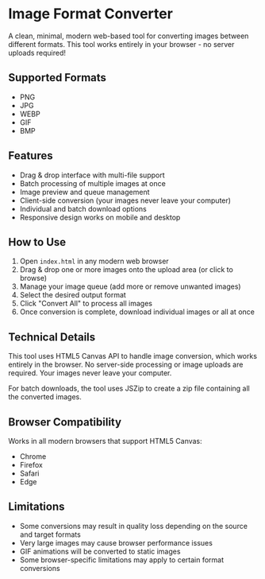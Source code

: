# Image Format Converter

A clean, minimal, modern web-based tool for converting images between different formats. This tool works entirely in your browser - no server uploads required!

## Supported Formats

- PNG
- JPG
- WEBP
- GIF
- BMP

## Features

- Drag & drop interface with multi-file support
- Batch processing of multiple images at once
- Image preview and queue management
- Client-side conversion (your images never leave your computer)
- Individual and batch download options
- Responsive design works on mobile and desktop

## How to Use

1. Open `index.html` in any modern web browser
2. Drag & drop one or more images onto the upload area (or click to browse)
3. Manage your image queue (add more or remove unwanted images)
4. Select the desired output format
5. Click "Convert All" to process all images
6. Once conversion is complete, download individual images or all at once

## Technical Details

This tool uses HTML5 Canvas API to handle image conversion, which works entirely in the browser. No server-side processing or image uploads are required. Your images never leave your computer.

For batch downloads, the tool uses JSZip to create a zip file containing all the converted images.

## Browser Compatibility

Works in all modern browsers that support HTML5 Canvas:
- Chrome
- Firefox
- Safari
- Edge

## Limitations

- Some conversions may result in quality loss depending on the source and target formats
- Very large images may cause browser performance issues
- GIF animations will be converted to static images
- Some browser-specific limitations may apply to certain format conversions 